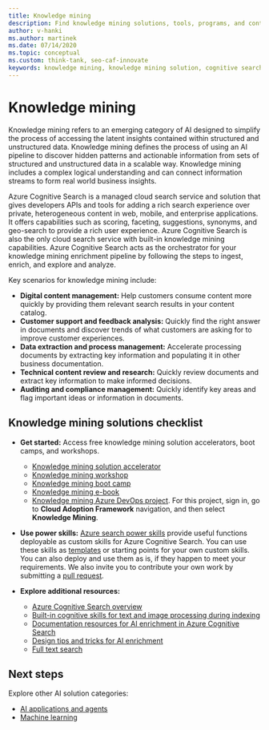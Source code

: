 ```yaml
---
title: Knowledge mining
description: Find knowledge mining solutions, tools, programs, and content including cloud search service and knowledge mining best practices, templates, and guidance.
author: v-hanki
ms.author: martinek
ms.date: 07/14/2020
ms.topic: conceptual
ms.custom: think-tank, seo-caf-innovate
keywords: knowledge mining, knowledge mining solution, cognitive search, cloud search service
---
```


# Knowledge mining

Knowledge mining refers to an emerging category of AI designed to simplify the process of accessing the latent insights contained within structured and unstructured data. Knowledge mining defines the process of using an AI pipeline to discover hidden patterns and actionable information from sets of structured and unstructured data in a scalable way. Knowledge mining includes a complex logical understanding and can connect information streams to form real world business insights.

Azure Cognitive Search is a managed cloud search service and solution that gives developers APIs and tools for adding a rich search experience over private, heterogeneous content in web, mobile, and enterprise applications. It offers capabilities such as scoring, faceting, suggestions, synonyms, and geo-search to provide a rich user experience. Azure Cognitive Search is also the only cloud search service with built-in knowledge mining capabilities. Azure Cognitive Search acts as the orchestrator for your knowledge mining enrichment pipeline by following the steps to ingest, enrich, and explore and analyze.

Key scenarios for knowledge mining include:

- **Digital content management:** Help customers consume content more quickly by providing them relevant search results in your content catalog.
- **Customer support and feedback analysis:** Quickly find the right answer in documents and discover trends of what customers are asking for to improve customer experiences.
- **Data extraction and process management:** Accelerate processing documents by extracting key information and populating it in other business documentation.
- **Technical content review and research:** Quickly review documents and extract key information to make informed decisions.
- **Auditing and compliance management:** Quickly identify key areas and flag important ideas or information in documents.

## Knowledge mining solutions checklist

- **Get started:** Access free knowledge mining solution accelerators, boot camps, and workshops.

  - [Knowledge mining solution accelerator](https://github.com/Azure-Samples/azure-search-knowledge-mining)
  - [Knowledge mining workshop](https://github.com/Azure-Samples/azure-search-knowledge-mining/tree/main/workshops)
  - [Knowledge mining boot camp](https://github.com/MicrosoftLearning/LearnAI-KnowledgeMiningBootcamp)
  - [Knowledge mining e-book](https://azure.microsoft.com/resources/a-developers-guide-to-building-ai-driven-knowledge-mining-solutions/)
  - [Knowledge mining Azure DevOps project](https://azuredevopsdemogenerator.azurewebsites.net/?name=kmine). For this project, sign in, go to **Cloud Adoption Framework** navigation, and then select **Knowledge Mining**.

- **Use power skills:** [Azure search power skills](https://github.com/Azure-Samples/azure-search-power-skills) provide useful functions deployable as custom skills for Azure Cognitive Search. You can use these skills as [templates](https://github.com/Azure-Samples/azure-search-power-skills/blob/main/Template/HelloWorld/README.md) or starting points for your own custom skills. You can also deploy and use them as is, if they happen to meet your requirements. We also invite you to contribute your own work by submitting a [pull request](https://github.com/Azure-Samples/azure-search-power-skills/compare).

- **Explore additional resources:**

  - [Azure Cognitive Search overview](/azure/search/search-what-is-azure-search)
  - [Built-in cognitive skills for text and image processing during indexing](/azure/search/cognitive-search-predefined-skills)
  - [Documentation resources for AI enrichment in Azure Cognitive Search](/azure/search/cognitive-search-resources-documentation)
  - [Design tips and tricks for AI enrichment](/azure/search/cognitive-search-concept-troubleshooting)
  - [Full text search](/azure/search/search-lucene-query-architecture)

## Next steps

Explore other AI solution categories:

- [AI applications and agents](./ai-applications.md)
- [Machine learning](./machine-learning.md)
